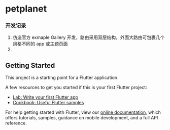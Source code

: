 # petplanet

### 开发记录

1. 仿造官方 exmaple Gallery 开发，路由采用双层结构，外面大路由可包裹几个风格不同的 app 或主题页面
2. 


## Getting Started

This project is a starting point for a Flutter application.

A few resources to get you started if this is your first Flutter project:

- [Lab: Write your first Flutter app](https://flutter.dev/docs/get-started/codelab)
- [Cookbook: Useful Flutter samples](https://flutter.dev/docs/cookbook)

For help getting started with Flutter, view our
[online documentation](https://flutter.dev/docs), which offers tutorials,
samples, guidance on mobile development, and a full API reference.
